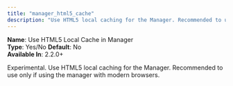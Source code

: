 ```yaml
---
title: "manager_html5_cache"
description: "Use HTML5 local caching for the Manager. Recommended to use only if using the manager with modern browsers."
---
```


**Name**: Use HTML5 Local Cache in Manager  
**Type**: Yes/No
**Default**: No   
**Available In**: 2.2.0+

Experimental. Use HTML5 local caching for the Manager. Recommended to use only if using the manager with modern browsers.